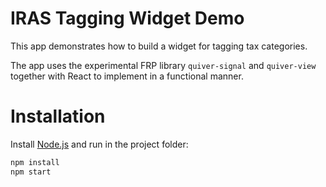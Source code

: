 # IRAS Tagging Widget Demo

This app demonstrates how to build a widget for tagging tax categories.

The app uses the experimental FRP library `quiver-signal` and `quiver-view`
together with React to implement in a functional manner.

# Installation

Install [Node.js](https://github.com/creationix/nvm) and run in the project folder:

```bash
npm install
npm start
```
